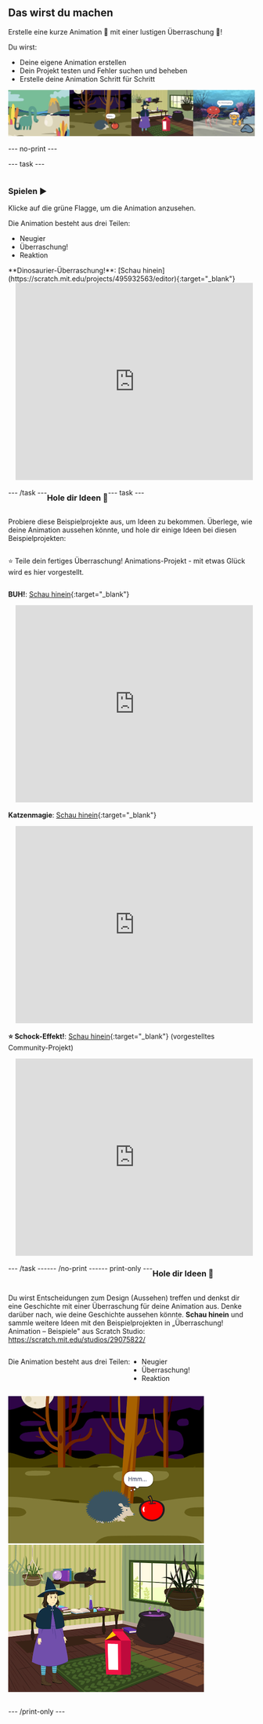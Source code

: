 ## Das wirst du machen

Erstelle eine kurze Animation 🎥 mit einer lustigen Überraschung 🎉!

Du wirst:

+ Deine eigene Animation erstellen
+ Dein Projekt testen und Fehler suchen und beheben
+ Erstelle deine Animation Schritt für Schritt

![Beispielprojekte.](images/surprise-example.png)

--- no-print ---

--- task ---

<div style="display: flex; flex-wrap: wrap">
<div style="flex-basis: 200px; flex-grow: 1">  

### Spielen ▶️ 

Klicke auf die grüne Flagge, um die Animation anzusehen.

Die Animation besteht aus drei Teilen:
+ Neugier
+ Überraschung!
+ Reaktion

</div>
<div>
**Dinosaurier-Überraschung!**: [Schau hinein](https://scratch.mit.edu/projects/495932563/editor){:target="_blank"}
<div class="scratch-preview" style="margin-left: 15px;">
  <iframe allowtransparency="true" width="485" height="402" src="https://scratch.mit.edu/projects/embed/495932563/?autostart=false" frameborder="0"></iframe>
</div>

</div>

--- /task ---

### Hole dir Ideen 💭

--- task ---

Probiere diese Beispielprojekte aus, um Ideen zu bekommen. Überlege, wie deine Animation aussehen könnte, und hole dir einige Ideen bei diesen Beispielprojekten:

⭐ Teile dein fertiges Überraschung! Animations-Projekt - mit etwas Glück wird es hier vorgestellt.

**BUH!**: [Schau hinein](https://scratch.mit.edu/projects/1207325892/editor){:target="_blank"}
<div class="scratch-preview" style="margin-left: 15px;">
  <iframe allowtransparency="true" width="485" height="402" src="https://scratch.mit.edu/projects/embed/1207325892/?autostart=false" frameborder="0"></iframe>
</div>

**Katzenmagie**: [Schau hinein](https://scratch.mit.edu/projects/1207326248/editor){:target="_blank"}
<div class="scratch-preview" style="margin-left: 15px;">
  <iframe allowtransparency="true" width="485" height="402" src="https://scratch.mit.edu/projects/embed/1207326248/?autostart=false" frameborder="0"></iframe>
</div>

**⭐ Schock-Effekt!**: [Schau hinein](https://scratch.mit.edu/projects/720220722/editor){:target="_blank"} (vorgestelltes Community-Projekt)
<div class="scratch-preview" style="margin-left: 15px;">
  <iframe allowtransparency="true" width="485" height="402" src="https://scratch.mit.edu/projects/embed/720220722/?autostart=false" frameborder="0"></iframe>
</div>

--- /task ---

--- /no-print ---

--- print-only ---

### Hole dir Ideen 💭

Du wirst Entscheidungen zum Design (Aussehen) treffen und denkst dir eine Geschichte mit einer Überraschung für deine Animation aus. Denke darüber nach, wie deine Geschichte aussehen könnte. **Schau hinein** und sammle weitere Ideen mit den Beispielprojekten in „Überraschung! Animation – Beispiele" aus Scratch Studio: https://scratch.mit.edu/studios/29075822/

Die Animation besteht aus drei Teilen:
+ Neugier
+ Überraschung!
+ Reaktion

![Das „BUH!“-Projekt.](images/boo.png)
![Das Projekt „Katzenmagie“.](images/cat-magic.png)

--- /print-only ---

 
